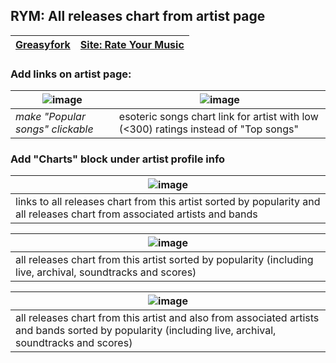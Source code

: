 ## RYM: All releases chart from artist page

| [Greasyfork](https://greasyfork.org/scripts/513017-rym-all-releases-chart-from-artist-page) | [Site: Rate Your Music](https://rateyourmusic.com/) |
|------|-------------|

### Add links on artist page:
| ![image](https://github.com/user-attachments/assets/8342d771-c418-4a6e-ab24-cfaadc4db029) | ![image](https://github.com/user-attachments/assets/085b2165-6866-4c2f-bcca-e48cffbe90c0) |
|------|------|
| *make "Popular songs" clickable* | esoteric songs chart link for artist with low (<300) ratings instead of "Top songs" |

### Add "Charts" block under artist profile info

| ![image](https://github.com/user-attachments/assets/873a913b-0809-473d-946d-9fb8859b3e52) |
|------|
| links to all releases chart from this artist sorted by popularity and all releases chart from associated artists and bands |

| ![image](https://github.com/user-attachments/assets/48dea234-9d29-4ef9-84d0-ad92b9f9b564) |
|------|
| all releases chart from this artist sorted by popularity (including live, archival, soundtracks and scores) |

| ![image](https://github.com/user-attachments/assets/d0d87926-0117-4281-8610-f2ebfde7271f) |
|------|
| all releases chart from this artist and also from associated artists and bands sorted by popularity (including live, archival, soundtracks and scores) |
